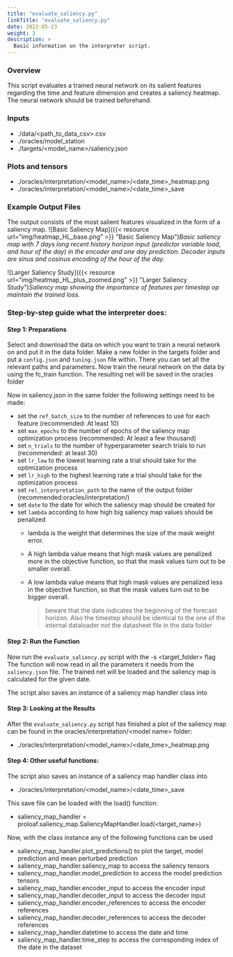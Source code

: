 ```yaml
---
title: "evaluate_saliency.py"
linkTitle: "evaluate_saliency.py"
date: 2022-05-23
weight: 3
description: >
  Basic information on the interpreter script.
---
```

### Overview

This script evaluates a trained neural network on its salient features regarding the time and feature dimension and creates a saliency heatmap.
The neural network should be trained beforehand.

### Inputs

- ./data/<path_to_data_csv>.csv
- ./oracles/model_station
- ./targets/<model_name>/saliency.json


### Plots and tensors 
- ./oracles/interpretation/<model_name>/<date_time>_heatmap.png
- ./oracles/interpretation/<model_name>/<date_time>_save

### Example Output Files

The output consists of the most salient features visualized in the form of a saliency map.
![Basic Saliency Map]({{< resource url="img/heatmap_HL_base.png" >}} "Basic Saliency Map")_Basic saliency map with 7 days long recent history horizon input (predictor variable load, and hour of the day) in the encoder and one day prediction. Decoder inputs are sinus and cosinus encoding of the hour of the day._

![Larger Saliency Study]({{< resource url="img/heatmap_HL_plus_zoomed.png" >}} "Larger Saliency Study")_Saliency map showing the importance of features per timestep op maintain the trained loss._

### Step-by-step guide what the interpreter does:

#### Step 1: Preparations

Select and download the data on which you want to train a neural network on and put it in the data folder.
Make a new folder in the targets folder and put a `config.json` and `tuning.json` file within.
There you can set all the relevant paths and parameters.
Now train the neural network on the data by using the fc_train function.
The resulting net will be saved in the oracles folder

Now in saliency.json in the same folder the following settings need to be made:

- set the `ref_batch_size` to the number of references to use for each feature (recommended: At least 10)
- set `max_epochs` to the number of epochs of the saliency map optimization process (recommended: At least a few thousand)
- set `n_trials` to the number of hyperparameter search trials to run (recommended: at least 30)
- set `lr_low` to the lowest learning rate a trial should take for the optimization process
- set `lr_high` to the highest learning rate a trial should take for the optimization process
- set `rel_interpretation_path` to the name of the output folder (recommended:oracles/interpretation/)
- set `date` to the date for which the saliency map should be created for
- set `lambda` according to how high big saliency map values should be penalized
  - lambda is the weight that determines the size of the mask weight error.
  - A high lambda value means that high mask values are penalized more in the objective function, so that the mask values turn out to be smaller overall.
  - A low lambda value means that high mask values are penalized less in the objective function, so that the mask values turn out to be bigger overall.
  
    > beware that the date indicates the beginning of the forecast horizon.
     Also the timestep should be identical to the one of the internal dataloader not the datasheet file in the data folder

#### Step 2: Run the Function

Now run the `evaluate_saliency.py` script with the -s <target_folder> flag
The function will now 
read in all the parameters it needs from the `saliency.json` file.
The trained net will be loaded and the saliency map is calculated for the given date.

The script also saves an instance of a saliency map handler class into 

#### Step 3: Looking at the Results

After the `evaluate_saliency.py` script has finished a plot of the saliency map can be found in the oracles/interpretation/\<model name\> folder:

- ./oracles/interpretation/<model_name>/<date_time>_heatmap.png

#### Step 4: Other useful functions:

The script also saves an instance of a saliency map handler class into 
- ./oracles/interpretation/<model_name>/<date_time>_save

This save file can be loaded with the load() function:

- saliency_map_handler = proloaf.saliency_map.SaliencyMapHandler.load(<target_name>)

Now, with the class instance any of the following functions can be used
- saliency_map_handler.plot_predictions() to plot the target, model prediction and mean perturbed prediction
- saliency_map_handler.saliency_map to access the saliency tensors
- saliency_map_handler.model_prediction to access the model prediction tensors
- saliency_map_handler.encoder_input to access the encoder input 
- saliency_map_handler.decoder_input to access the decoder input 
- saliency_map_handler.encoder_references to access the encoder references
- saliency_map_handler.decoder_references to access the decoder references
- saliency_map_handler.datetime to access the date and time
- saliency_map_handler.time_step to access the corresponding index of the date in the dataset 
